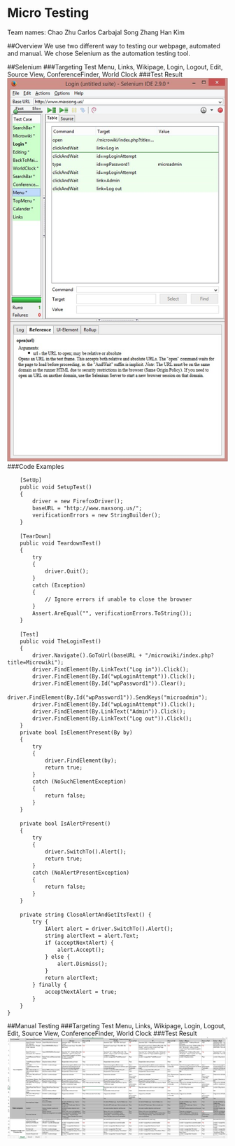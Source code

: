 # Micro Testing

Team names: 
Chao Zhu
Carlos Carbajal
Song Zhang
Han Kim

##Overview
We use two different way to testing our webpage, automated and manual.
We chose Selenium as the automation testing tool.

##Selenium
###Targeting Test 
Menu, Links, Wikipage, Login, Logout, Edit, Source View, ConferenceFinder, World Clock 
###Test Result
![alt tag](https://github.com/asu-cis-capstone/micro/blob/master/Release-0.6/TestResult.jpg)
###Code Examples

        [SetUp]
        public void SetupTest()
        {
            driver = new FirefoxDriver();
            baseURL = "http://www.maxsong.us/";
            verificationErrors = new StringBuilder();
        }
        
        [TearDown]
        public void TeardownTest()
        {
            try
            {
                driver.Quit();
            }
            catch (Exception)
            {
                // Ignore errors if unable to close the browser
            }
            Assert.AreEqual("", verificationErrors.ToString());
        }
        
        [Test]
        public void TheLoginTest()
        {
            driver.Navigate().GoToUrl(baseURL + "/microwiki/index.php?title=Microwiki");
            driver.FindElement(By.LinkText("Log in")).Click();
            driver.FindElement(By.Id("wpLoginAttempt")).Click();
            driver.FindElement(By.Id("wpPassword1")).Clear();
            driver.FindElement(By.Id("wpPassword1")).SendKeys("microadmin");
            driver.FindElement(By.Id("wpLoginAttempt")).Click();
            driver.FindElement(By.LinkText("Admin")).Click();
            driver.FindElement(By.LinkText("Log out")).Click();
        }
        private bool IsElementPresent(By by)
        {
            try
            {
                driver.FindElement(by);
                return true;
            }
            catch (NoSuchElementException)
            {
                return false;
            }
        }
        
        private bool IsAlertPresent()
        {
            try
            {
                driver.SwitchTo().Alert();
                return true;
            }
            catch (NoAlertPresentException)
            {
                return false;
            }
        }
        
        private string CloseAlertAndGetItsText() {
            try {
                IAlert alert = driver.SwitchTo().Alert();
                string alertText = alert.Text;
                if (acceptNextAlert) {
                    alert.Accept();
                } else {
                    alert.Dismiss();
                }
                return alertText;
            } finally {
                acceptNextAlert = true;
            }
        }
    }


##Manual Testing
###Targeting Test 
Menu, Links, Wikipage, Login, Logout, Edit, Source View, ConferenceFinder, World Clock 
###Test Result
![alt tag](https://github.com/asu-cis-capstone/micro/blob/master/Release-0.6/Spreadsheet.jpg)
